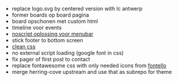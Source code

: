 * replace logo.svg by centered version with lc antwerp
* former boards op board pagina
* board opschonen met custom html
* timeline voor events
* [noscript oplossing voor menubar](https://github.com/twbs/bootstrap/issues/15786)
* stick footer to bottom screen
* [clean css](https://github.com/purifycss/purifycss)
* no external script loading (google font in css)
* fix pager of first post to contact
* replace fontawesome css with only needed icons from [fontello](http://www.fontello.com/)
* merge herring-cove upstream and use that as subrepo for theme
